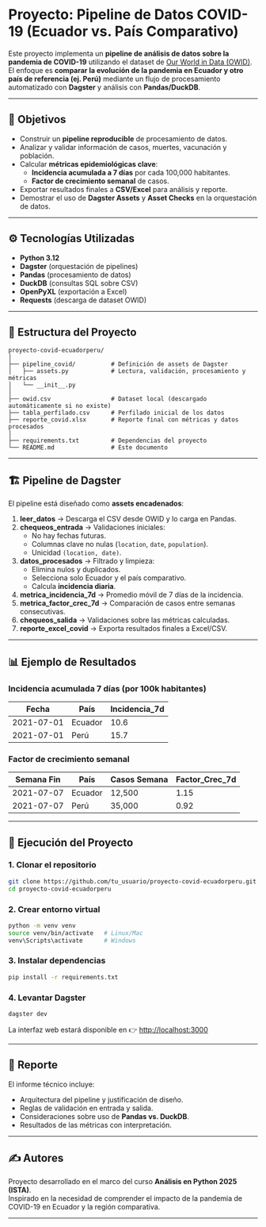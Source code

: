 # Proyecto: Pipeline de Datos COVID-19 (Ecuador vs. País Comparativo)

Este proyecto implementa un **pipeline de análisis de datos sobre la pandemia de COVID-19** utilizando el dataset de [Our World in Data (OWID)](https://ourworldindata.org/covid-data).  
El enfoque es **comparar la evolución de la pandemia en Ecuador y otro país de referencia (ej. Perú)** mediante un flujo de procesamiento automatizado con **Dagster** y análisis con **Pandas/DuckDB**.

---

## 📌 Objetivos

- Construir un **pipeline reproducible** de procesamiento de datos.
- Analizar y validar información de casos, muertes, vacunación y población.
- Calcular **métricas epidemiológicas clave**:
  - **Incidencia acumulada a 7 días** por cada 100,000 habitantes.
  - **Factor de crecimiento semanal** de casos.
- Exportar resultados finales a **CSV/Excel** para análisis y reporte.
- Demostrar el uso de **Dagster Assets** y **Asset Checks** en la orquestación de datos.

---

## ⚙️ Tecnologías Utilizadas

- **Python 3.12**
- **Dagster** (orquestación de pipelines)
- **Pandas** (procesamiento de datos)
- **DuckDB** (consultas SQL sobre CSV)
- **OpenPyXL** (exportación a Excel)
- **Requests** (descarga de dataset OWID)

---

## 📂 Estructura del Proyecto

```
proyecto-covid-ecuadorperu/
│
├── pipeline_covid/          # Definición de assets de Dagster
│   ├── assets.py            # Lectura, validación, procesamiento y métricas
│   └── __init__.py
│
├── owid.csv                 # Dataset local (descargado automáticamente si no existe)
├── tabla_perfilado.csv      # Perfilado inicial de los datos
├── reporte_covid.xlsx       # Reporte final con métricas y datos procesados
│
├── requirements.txt         # Dependencias del proyecto
└── README.md                # Este documento
```

---

## 🏗️ Pipeline de Dagster

El pipeline está diseñado como **assets encadenados**:

1. **leer_datos** → Descarga el CSV desde OWID y lo carga en Pandas.
2. **chequeos_entrada** → Validaciones iniciales:
   - No hay fechas futuras.
   - Columnas clave no nulas (`location`, `date`, `population`).
   - Unicidad `(location, date)`.
3. **datos_procesados** → Filtrado y limpieza:
   - Elimina nulos y duplicados.
   - Selecciona solo Ecuador y el país comparativo.
   - Calcula **incidencia diaria**.
4. **metrica_incidencia_7d** → Promedio móvil de 7 días de la incidencia.
5. **metrica_factor_crec_7d** → Comparación de casos entre semanas consecutivas.
6. **chequeos_salida** → Validaciones sobre las métricas calculadas.
7. **reporte_excel_covid** → Exporta resultados finales a Excel/CSV.

---

## 📊 Ejemplo de Resultados

### Incidencia acumulada 7 días (por 100k habitantes)
| Fecha       | País     | Incidencia_7d |
|-------------|---------|---------------|
| 2021-07-01  | Ecuador | 10.6          |
| 2021-07-01  | Perú    | 15.7          |

### Factor de crecimiento semanal
| Semana Fin  | País     | Casos Semana | Factor_Crec_7d |
|-------------|---------|---------------|----------------|
| 2021-07-07  | Ecuador | 12,500        | 1.15           |
| 2021-07-07  | Perú    | 35,000        | 0.92           |

---

## 🚀 Ejecución del Proyecto

### 1. Clonar el repositorio
```bash
git clone https://github.com/tu_usuario/proyecto-covid-ecuadorperu.git
cd proyecto-covid-ecuadorperu
```

### 2. Crear entorno virtual
```bash
python -m venv venv
source venv/bin/activate   # Linux/Mac
venv\Scripts\activate      # Windows
```

### 3. Instalar dependencias
```bash
pip install -r requirements.txt
```

### 4. Levantar Dagster
```bash
dagster dev
```

La interfaz web estará disponible en 👉 [http://localhost:3000](http://localhost:3000)

---

## 📑 Reporte

El informe técnico incluye:
- Arquitectura del pipeline y justificación de diseño.
- Reglas de validación en entrada y salida.
- Consideraciones sobre uso de **Pandas vs. DuckDB**.
- Resultados de las métricas con interpretación.

---

## ✍️ Autores
Proyecto desarrollado en el marco del curso **Análisis en Python 2025 (ISTA)**.  
Inspirado en la necesidad de comprender el impacto de la pandemia de COVID-19 en Ecuador y la región comparativa.

---
